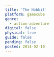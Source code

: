 ```yaml
---
title: 'The Hobbit'
platform: gamecube
genre:
  - action-adventure
digital: false
physical: true
guide: false
pending: false
posted: 2014-02-10
---
```

